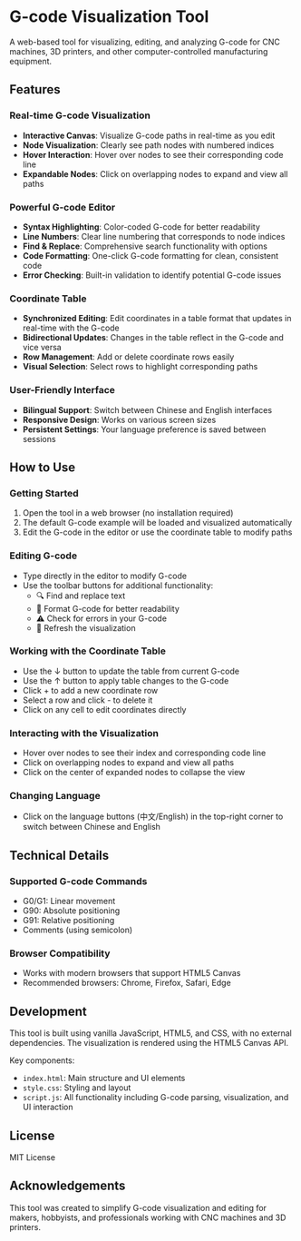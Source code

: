# G-code Visualization Tool

A web-based tool for visualizing, editing, and analyzing G-code for CNC machines, 3D printers, and other computer-controlled manufacturing equipment.

## Features

### Real-time G-code Visualization
- **Interactive Canvas**: Visualize G-code paths in real-time as you edit
- **Node Visualization**: Clearly see path nodes with numbered indices
- **Hover Interaction**: Hover over nodes to see their corresponding code line
- **Expandable Nodes**: Click on overlapping nodes to expand and view all paths

### Powerful G-code Editor
- **Syntax Highlighting**: Color-coded G-code for better readability
- **Line Numbers**: Clear line numbering that corresponds to node indices
- **Find & Replace**: Comprehensive search functionality with options
- **Code Formatting**: One-click G-code formatting for clean, consistent code
- **Error Checking**: Built-in validation to identify potential G-code issues

### Coordinate Table
- **Synchronized Editing**: Edit coordinates in a table format that updates in real-time with the G-code
- **Bidirectional Updates**: Changes in the table reflect in the G-code and vice versa
- **Row Management**: Add or delete coordinate rows easily
- **Visual Selection**: Select rows to highlight corresponding paths

### User-Friendly Interface
- **Bilingual Support**: Switch between Chinese and English interfaces
- **Responsive Design**: Works on various screen sizes
- **Persistent Settings**: Your language preference is saved between sessions

## How to Use

### Getting Started
1. Open the tool in a web browser (no installation required)
2. The default G-code example will be loaded and visualized automatically
3. Edit the G-code in the editor or use the coordinate table to modify paths

### Editing G-code
- Type directly in the editor to modify G-code
- Use the toolbar buttons for additional functionality:
  - 🔍 Find and replace text
  - 📝 Format G-code for better readability
  - ⚠️ Check for errors in your G-code
  - 🔄 Refresh the visualization

### Working with the Coordinate Table
- Use the ↓ button to update the table from current G-code
- Use the ↑ button to apply table changes to the G-code
- Click + to add a new coordinate row
- Select a row and click - to delete it
- Click on any cell to edit coordinates directly

### Interacting with the Visualization
- Hover over nodes to see their index and corresponding code line
- Click on overlapping nodes to expand and view all paths
- Click on the center of expanded nodes to collapse the view

### Changing Language
- Click on the language buttons (中文/English) in the top-right corner to switch between Chinese and English

## Technical Details

### Supported G-code Commands
- G0/G1: Linear movement
- G90: Absolute positioning
- G91: Relative positioning
- Comments (using semicolon)

### Browser Compatibility
- Works with modern browsers that support HTML5 Canvas
- Recommended browsers: Chrome, Firefox, Safari, Edge

## Development

This tool is built using vanilla JavaScript, HTML5, and CSS, with no external dependencies. The visualization is rendered using the HTML5 Canvas API.

Key components:
- `index.html`: Main structure and UI elements
- `style.css`: Styling and layout
- `script.js`: All functionality including G-code parsing, visualization, and UI interaction

## License

MIT License

## Acknowledgements

This tool was created to simplify G-code visualization and editing for makers, hobbyists, and professionals working with CNC machines and 3D printers. 